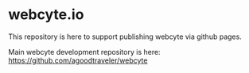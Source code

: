 # webcyte.io

This repository is here to support publishing webcyte via github pages.


Main webcyte development repository is here: https://github.com/agoodtraveler/webcyte
